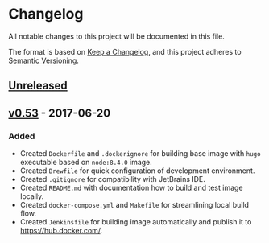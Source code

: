 # Changelog
All notable changes to this project will be documented in this file.

The format is based on [Keep a Changelog](https://keepachangelog.com/en/1.0.0/),
and this project adheres to [Semantic Versioning](https://semver.org/spec/v2.0.0.html).

## [Unreleased]

## [v0.53] - 2017-06-20
### Added
- Created `Dockerfile` and `.dockerignore` for building base image with `hugo` executable based on `node:8.4.0` image.
- Created `Brewfile` for quick configuration of development environment.
- Created `.gitignore` for compatibility with JetBrains IDE.
- Created `README.md` with documentation how to build and test image locally.
- Created `docker-compose.yml` and `Makefile` for streamlining local build flow.
- Created `Jenkinsfile` for building image automatically and publish it to https://hub.docker.com/.

[Unreleased]: https://github.com/AnchorFree/docker-hugo/compare/v0.53...HEAD
[v0.53]: https://github.com/AnchorFree/docker-hugo/compare/eafe43a613905bdabd0627759f6d5c7658b321e5...v0.53
